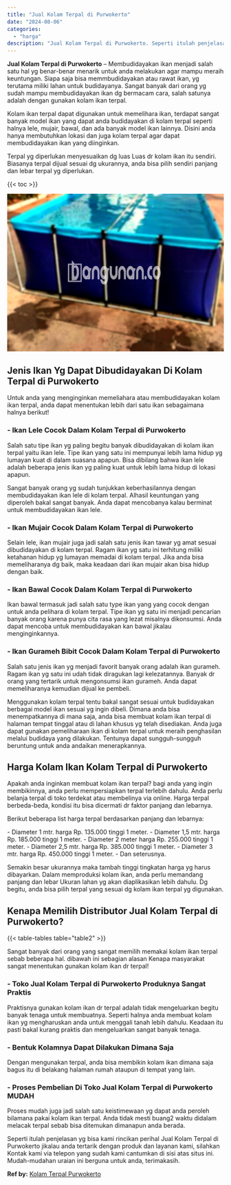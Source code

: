 ```yaml
---
title: "Jual Kolam Terpal di Purwokerto"
date: "2024-08-06"
categories: 
  - "harga"
description: "Jual Kolam Terpal di Purwokerto. Seperti itulah penjelasan yg bisa kami rincikan perihal Jual Kolam Terpal di Purwokerto jikalau anda tertarik dengan produk..."
---
```


**Jual Kolam Terpal di Purwokerto** – Membudidayakan ikan menjadi salah satu hal yg benar-benar menarik untuk anda melakukan agar mampu meraih keuntungan. Siapa saja bisa memmbudidayakan atau rawat ikan, yg terutama miliki lahan untuk budidayanya. Sangat banyak dari orang yg sudah mampu membudidayakan ikan dg bermacam cara, salah satunya adalah dengan gunakan kolam ikan terpal.

Kolam ikan terpal dapat digunakan untuk memelihara ikan, terdapat sangat banyak model ikan yang dapat anda budidayakan di kolam terpal seperti halnya lele, mujair, bawal, dan ada banyak model ikan lainnya. Disini anda hanya membutuhkan lokasi dan juga kolam terpal agar dapat membudidayakan ikan yang diinginkan.

Terpal yg diperlukan menyesuaikan dg luas Luas dr kolam ikan itu sendiri. Biasanya terpal dijual sesuai dg ukurannya, anda bisa pilih sendiri panjang dan lebar terpal yg diperlukan.

{{< toc >}}

![Jual Kolam Terpal di Purwokerto](/images/jual-kolam-terpal-55.png)

## Jenis Ikan Yg Dapat Dibudidayakan Di Kolam Terpal di Purwokerto

Untuk anda yang menginginkan memeliahara atau membudidayakan kolam ikan terpal, anda dapat menentukan lebih dari satu ikan sebagaimana halnya berikut!

### \- Ikan Lele Cocok Dalam Kolam Terpal di Purwokerto

Salah satu tipe ikan yg paling begitu banyak dibudidayakan di kolam ikan terpal yaitu ikan lele. Tipe ikan yang satu ini mempunyai lebih lama hidup yg lumayan kuat di dalam suasana apapun. Bisa dibilang bahwa ikan lele adalah beberapa jenis ikan yg paling kuat untuk lebih lama hidup di lokasi apapun.

Sangat banyak orang yg sudah tunjukkan keberhasilannya dengan membudidayakan ikan lele di kolam terpal. Alhasil keuntungan yang diperoleh bakal sangat banyak. Anda dapat mencobanya kalau berminat untuk membudidayakan ikan lele.

### \- Ikan Mujair Cocok Dalam Kolam Terpal di Purwokerto

Selain lele, ikan mujair juga jadi salah satu jenis ikan tawar yg amat sesuai dibudidayakan di kolam terpal. Ragam ikan yg satu ini terhitung miliki ketahanan hidup yg lumayan memadai di kolam terpal. Jika anda bisa memeliharanya dg baik, maka keadaan dari ikan mujair akan bisa hidup dengan baik.

### \- Ikan Bawal Cocok Dalam Kolam Terpal di Purwokerto

Ikan bawal termasuk jadi salah satu type ikan yang yang cocok dengan untuk anda pelihara di kolam terpal. Tipe ikan yg satu ini menjadi pencarian banyak orang karena punya cita rasa yang lezat misalnya dikonsumsi. Anda dapat mencoba untuk membudidayakan kan bawal jikalau menginginkannya.

### \- Ikan Gurameh Bibit Cocok Dalam Kolam Terpal di Purwokerto

Salah satu jenis ikan yg menjadi favorit banyak orang adalah ikan gurameh. Ragam ikan yg satu ini udah tidak diragukan lagi kelezatannya. Banyak dr orang yang tertarik untuk mengonsumsi ikan gurameh. Anda dapat memeliharanya kemudian dijual ke pembeli.

Menggunakan kolam terpal tentu bakal sangat sesuai untuk budidayakan berbagai model ikan sesuai yg ingin dibeli. Dimana anda bisa menempatkannya di mana saja, anda bisa membuat kolam ikan terpal di halaman tempat tinggal atau di lahan khusus yg telah disediakan. Anda juga dapat gunakan pemeliharaan ikan di kolam terpal untuk meraih penghasilan melalui budidaya yang dilakukan. Tentunya dapat sungguh-sungguh beruntung untuk anda andaikan menerapkannya.

## Harga Kolam Ikan Kolam Terpal di Purwokerto

Apakah anda inginkan membuat kolam ikan terpal? bagi anda yang ingin membikinnya, anda perlu mempersiapkan terpal terlebih dahulu. Anda perlu belanja terpal di toko terdekat atau membelinya via online. Harga terpal berbeda-beda, kondisi itu bisa dicermati dr faktor panjang dan lebarnya.

Berikut beberapa list harga terpal berdasarkan panjang dan lebarnya:

\- Diameter 1 mtr. harga Rp. 135.000 tinggi 1 meter. - Diameter 1,5 mtr. harga Rp. 185.000 tinggi 1 meter. - Diameter 2 meter harga Rp. 255.000 tinggi 1 meter. - Diameter 2,5 mtr. harga Rp. 385.000 tinggi 1 meter. - Diameter 3 mtr. harga Rp. 450.000 tinggi 1 meter. - Dan seterusnya.

Semakin besar ukurannya maka tambah tinggi tingkatan harga yg harus dibayarkan. Dalam memproduksi kolam ikan, anda perlu memandang panjang dan lebar Ukuran lahan yg akan diaplikasikan lebih dahulu. Dg begitu, anda bisa pilih terpal yang sesuai dg kolam ikan terpal yg digunakan.

## Kenapa Memilih Distributor Jual Kolam Terpal di Purwokerto?

{{< table-tables table="table2" >}}

Sangat banyak dari orang yang sangat memilih memakai kolam ikan terpal sebab beberapa hal. dibawah ini sebagian alasan Kenapa masyarakat sangat menentukan gunakan kolam ikan dr terpal!

### \- Toko Jual Kolam Terpal di Purwokerto Produknya Sangat Praktis

Praktisnya gunakan kolam ikan dr terpal adalah tidak mengeluarkan begitu banyak tenaga untuk membuatnya. Seperti halnya anda membuat kolam ikan yg mengharuskan anda untuk menggali tanah lebih dahulu. Keadaan itu pasti bakal kurang praktis dan mengeluarkan sangat banyak tenaga.

### \- Bentuk Kolamnya Dapat Dilakukan Dimana Saja

Dengan mengunakan terpal, anda bisa membikin kolam ikan dimana saja bagus itu di belakang halaman rumah ataupun di tempat yang lain.

### \- Proses Pembelian Di Toko Jual Kolam Terpal di Purwokerto MUDAH

Proses mudah juga jadi salah satu keistimewaan yg dapat anda peroleh bilamana pakai kolam ikan terpal. Anda tidak mesti buang2 waktu didalam melacak terpal sebab bisa ditemukan dimanapun anda berada.

Seperti itulah penjelasan yg bisa kami rincikan perihal Jual Kolam Terpal di Purwokerto jikalau anda tertarik dengan produk dan layanan kami, silahkan Kontak kami via telepon yang sudah kami cantumkan di sisi atas situs ini. Mudah-mudahan uraian ini berguna untuk anda, terimakasih.

**Ref by:** [Kolam Terpal Purwokerto](https://id.wikipedia.org/wiki/Kolam)
